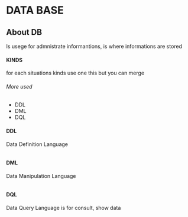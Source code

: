 # DATA BASE
## About DB
Is usege for admnistrate informantions, is where informations are stored  

#### KINDS
for each situations kinds use one this but you can merge

###### More used
- DDL
- DML
- DQL

#### DDL
Data Definition Language
```sql

```
#### DML
Data Manipulation Language
```sql

```
#### DQL
Data Query Language is for consult, show data
```sql

```
